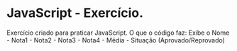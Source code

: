 # JavaScript - Exercício.

Exercício criado para praticar JavaScript.
O que o código faz: Exibe o Nome - Nota1 - Nota2 - Nota3 - Nota4 - Média - Situação (Aprovado/Reprovado)
